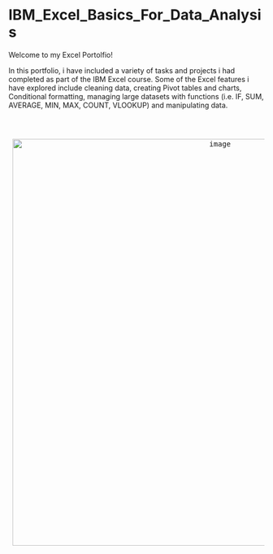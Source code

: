 # IBM_Excel_Basics_For_Data_Analysis

Welcome to my Excel Portolfio!

In this portfolio, i have included a variety of tasks and projects i had completed as part of the IBM Excel course. Some of the Excel features i have explored include cleaning data, creating Pivot tables and charts, Conditional formatting, managing large datasets with functions (i.e. IF, SUM, AVERAGE, MIN, MAX, COUNT, VLOOKUP) and manipulating data.
<pre>
  <pre>
<p align="center"> <img width="800" alt="image" src="https://github.com/Rasihha/IBM_Excel_Basics_For_Data_Analysis/assets/136366423/eed0ac38-138d-488e-ab03-3c0fac958a26">
